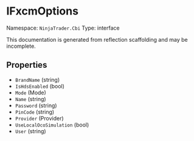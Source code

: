 # IFxcmOptions

Namespace: `NinjaTrader.Cbi`
Type: interface

This documentation is generated from reflection scaffolding and may be incomplete.

## Properties
- `BrandName` (string)
- `IsHdsEnabled` (bool)
- `Mode` (Mode)
- `Name` (string)
- `Password` (string)
- `PinCode` (string)
- `Provider` (Provider)
- `UseLocalOcoSimulation` (bool)
- `User` (string)
